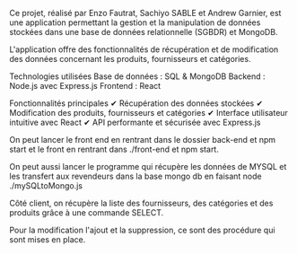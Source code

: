 Ce projet, réalisé par Enzo Fautrat, Sachiyo SABLE et Andrew Garnier, est une application permettant la gestion et la manipulation de données stockées dans une base de données relationnelle (SGBDR) et MongoDB.

L'application offre des fonctionnalités de récupération et de modification des données concernant les produits, fournisseurs et catégories.

Technologies utilisées
Base de données : SQL & MongoDB
Backend : Node.js avec Express.js
Frontend : React

Fonctionnalités principales
✔ Récupération des données stockées
✔ Modification des produits, fournisseurs et catégories
✔ Interface utilisateur intuitive avec React
✔ API performante et sécurisée avec Express.js


On peut lancer le front end en rentrant dans le dossier back-end et npm start et le front en rentrant dans ./front-end et npm start.

On peut aussi lancer le programme qui récupère les données de MYSQL et les transfert aux revendeurs dans la base mongo db en faisant node ./mySQLtoMongo.js


Côté client, on récupère la liste des fournisseurs, des catégories et des produits grâce à une commande SELECT.

Pour la modification l'ajout et la suppression, ce sont des procédure qui sont mises en place.

